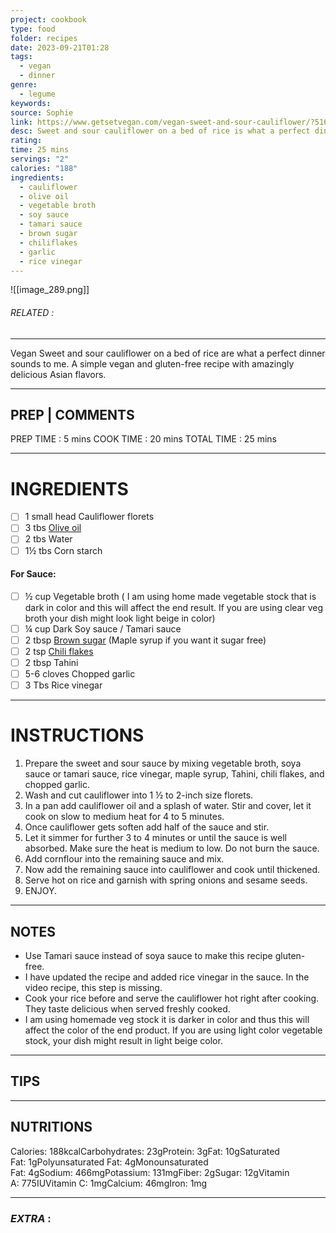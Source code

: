 ```yaml
---
project: cookbook
type: food
folder: recipes
date: 2023-09-21T01:28
tags:
  - vegan
  - dinner
genre:
  - legume
keywords: 
source: Sophie
link: https://www.getsetvegan.com/vegan-sweet-and-sour-cauliflower/?5162974164
desc: Sweet and sour cauliflower on a bed of rice is what a perfect dinner sound to me. A simple vegan and gluten-free recipe with amazingly delicious Asian flavors.
rating: 
time: 25 mins
servings: "2"
calories: "188"
ingredients:
  - cauliflower
  - olive oil
  - vegetable broth
  - soy sauce
  - tamari sauce
  - brown sugar
  - chiliflakes
  - garlic
  - rice vinegar
---
```


![[image_289.png]]
###### *RELATED* : 
---
Vegan Sweet and sour cauliflower on a bed of rice are what a perfect dinner sounds to me. A simple vegan and gluten-free recipe with amazingly delicious Asian flavors.

---
## PREP | COMMENTS

PREP TIME : 5 mins
COOK TIME : 20 mins
TOTAL TIME : 25 mins

---
# INGREDIENTS

- [ ] 1 small head Cauliflower florets
- [ ] 3 tbs [Olive oil](https://amzn.to/3MwwMpS)
- [ ] 2 tbs Water
- [ ] 1½ tbs Corn starch

#### For Sauce:

- [ ] ½ cup Vegetable broth ( I am using home made vegetable stock that is dark in color and this will affect the end result. If you are using clear veg broth your dish might look light beige in color)
- [ ] ¼ cup Dark Soy sauce / Tamari sauce
- [ ] 2 tbsp [Brown sugar](https://amzn.to/3Z6Zfrf) (Maple syrup if you want it sugar free)
- [ ] 2 tsp [Chili flakes](https://amzn.to/3P4W5BJ)
- [ ] 2 tbsp Tahini
- [ ] 5-6 cloves Chopped garlic
- [ ] 3 Tbs Rice vinegar

---
# INSTRUCTIONS

1. Prepare the sweet and sour sauce by mixing vegetable broth, soya sauce or tamari sauce, rice vinegar, maple syrup, Tahini, chili flakes, and chopped garlic. 
2. Wash and cut cauliflower into 1 ½ to 2-inch size florets.  
3. In a pan add cauliflower oil and a splash of water. Stir and cover, let it cook on slow to medium heat for 4 to 5 minutes.  
4. Once cauliflower gets soften add half of the sauce and stir.  
5. Let it simmer for further 3 to 4 minutes or until the sauce is well absorbed. Make sure the heat is medium to low. Do not burn the sauce.  
6. Add cornflour into the remaining sauce and mix.
7. Now add the remaining sauce into cauliflower and cook until thickened. 
8. Serve hot on rice and garnish with spring onions and sesame seeds.  
9. ENJOY.

---
## NOTES

- Use Tamari sauce instead of soya sauce to make this recipe gluten-free.  
- I have updated the recipe and added rice vinegar in the sauce. In the video recipe, this step is missing.  
- Cook your rice before and serve the cauliflower hot right after cooking. They taste delicious when served freshly cooked. 
- I am using homemade veg stock it is darker in color and thus this will affect the color of the end product. If you are using light color vegetable stock, your dish might result in light beige color.

---
## TIPS



---
## NUTRITIONS

Calories: 188kcalCarbohydrates: 23gProtein: 3gFat: 10gSaturated Fat: 1gPolyunsaturated Fat: 4gMonounsaturated Fat: 4gSodium: 466mgPotassium: 131mgFiber: 2gSugar: 12gVitamin A: 775IUVitamin C: 1mgCalcium: 46mgIron: 1mg

---
### *EXTRA* :



